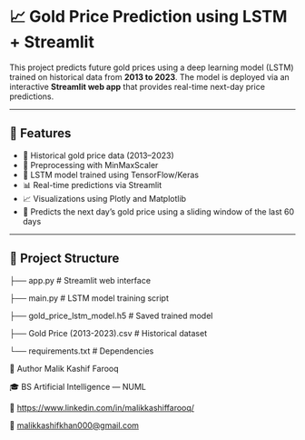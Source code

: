 # 📈 Gold Price Prediction using LSTM + Streamlit

This project predicts future gold prices using a deep learning model (LSTM) trained on historical data from **2013 to 2023**. The model is deployed via an interactive **Streamlit web app** that provides real-time next-day price predictions.

---

## 🚀 Features

- 📅 Historical gold price data (2013–2023)
- 🔁 Preprocessing with MinMaxScaler
- 🧠 LSTM model trained using TensorFlow/Keras
- 📊 Real-time predictions via Streamlit
- 📈 Visualizations using Plotly and Matplotlib
- 🔮 Predicts the next day’s gold price using a sliding window of the last 60 days

---

## 📂 Project Structure
├── app.py # Streamlit web interface

├── main.py # LSTM model training script

├── gold_price_lstm_model.h5 # Saved trained model

├── Gold Price (2013-2023).csv # Historical dataset

└── requirements.txt # Dependencies


🧠 Author
Malik Kashif Farooq

🎓 BS Artificial Intelligence — NUML

🔗 https://www.linkedin.com/in/malikkashiffarooq/

📧 malikkashifkhan000@gmail.com
